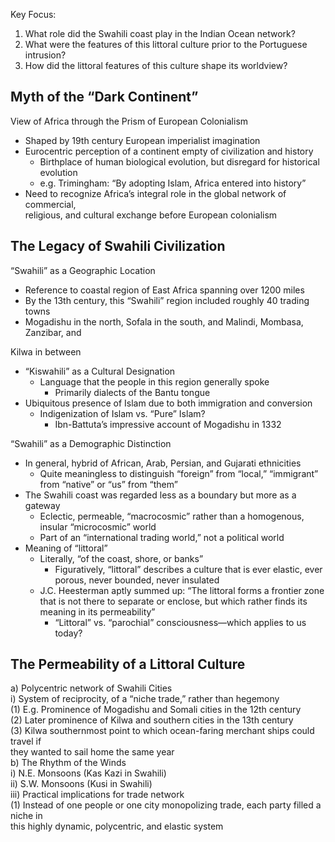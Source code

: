 Key Focus:  
1) What role did the Swahili coast play in the Indian Ocean network?  
2) What were the features of this littoral culture prior to the Portuguese intrusion?  
3) How did the littoral features of this culture shape its worldview?  

## Myth of the “Dark Continent”  
View of Africa through the Prism of European Colonialism  
- Shaped by 19th century European imperialist imagination  
- Eurocentric perception of a continent empty of civilization and history  
	- Birthplace of human biological evolution, but disregard for historical evolution  
	- e.g. Trimingham: “By adopting Islam, Africa entered into history”  
- Need to recognize Africa’s integral role in the global network of commercial,  
religious, and cultural exchange before European colonialism  

## The Legacy of Swahili Civilization  
“Swahili” as a Geographic Location  
- Reference to coastal region of East Africa spanning over 1200 miles  
- By the 13th century, this “Swahili” region included roughly 40 trading towns  
- Mogadishu in the north, Sofala in the south, and Malindi, Mombasa, Zanzibar, and  

Kilwa in between  
- “Kiswahili” as a Cultural Designation  
	- Language that the people in this region generally spoke  
		- Primarily dialects of the Bantu tongue  
- Ubiquitous presence of Islam due to both immigration and conversion  
	- Indigenization of Islam vs. “Pure” Islam?  
		- Ibn-Battuta’s impressive account of Mogadishu in 1332  

“Swahili” as a Demographic Distinction  
- In general, hybrid of African, Arab, Persian, and Gujarati ethnicities  
	- Quite meaningless to distinguish “foreign” from “local,” “immigrant” from “native” or “us” from “them”  
- The Swahili coast was regarded less as a boundary but more as a gateway  
	- Eclectic, permeable, “macrocosmic” rather than a homogenous, insular “microcosmic” world  
	- Part of an “international trading world,” not a political world  
- Meaning of “littoral”  
	- Literally, “of the coast, shore, or banks”  
		- Figuratively, “littoral” describes a culture that is ever elastic, ever porous, never bounded, never insulated  
	- J.C. Heesterman aptly summed up: “The littoral forms a frontier zone that is not there to separate or enclose, but which rather finds its meaning in its permeability”  
		- “Littoral” vs. “parochial” consciousness—which applies to us today?  

## The Permeability of a Littoral Culture
a) Polycentric network of Swahili Cities  
i) System of reciprocity, of a “niche trade,” rather than hegemony  
(1) E.g. Prominence of Mogadishu and Somali cities in the 12th century  
(2) Later prominence of Kilwa and southern cities in the 13th century  
(3) Kilwa southernmost point to which ocean-faring merchant ships could travel if  
they wanted to sail home the same year  
b) The Rhythm of the Winds  
i) N.E. Monsoons (Kas Kazi in Swahili)  
ii) S.W. Monsoons (Kusi in Swahili)  
iii) Practical implications for trade network  
(1) Instead of one people or one city monopolizing trade, each party filled a niche in  
this highly dynamic, polycentric, and elastic system